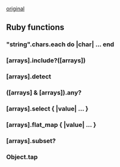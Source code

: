 
[original](https://github.com/tomstuart/computationbook/tree/master/the_simplest_computers)


## Ruby functions


### "string".chars.each do |char| ... end


### [arrays].include?([arrays])


### [arrays].detect


### ([arrays] & [arrays]).any?


### [arrays].select { |value| ... }


### [arrays].flat_map { |value| ... }


### [arrays].subset?

### Object.tap